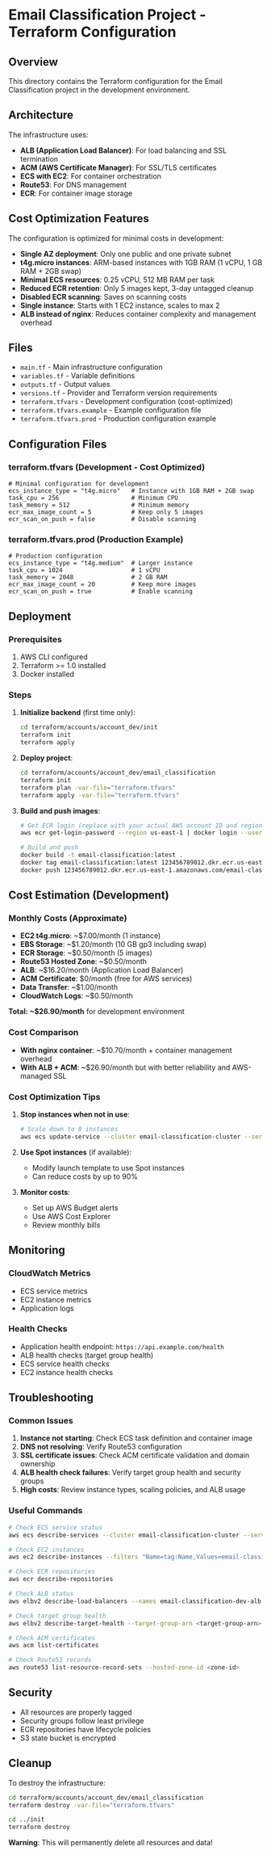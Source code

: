 # Email Classification Project - Terraform Configuration

## Overview

This directory contains the Terraform configuration for the Email Classification project in the development environment.

## Architecture

The infrastructure uses:
- **ALB (Application Load Balancer)**: For load balancing and SSL termination
- **ACM (AWS Certificate Manager)**: For SSL/TLS certificates
- **ECS with EC2**: For container orchestration
- **Route53**: For DNS management
- **ECR**: For container image storage

## Cost Optimization Features

The configuration is optimized for minimal costs in development:

- **Single AZ deployment**: Only one public and one private subnet
- **t4g.micro instances**: ARM-based instances with 1GB RAM (1 vCPU, 1 GB RAM + 2GB swap)
- **Minimal ECS resources**: 0.25 vCPU, 512 MB RAM per task
- **Reduced ECR retention**: Only 5 images kept, 3-day untagged cleanup
- **Disabled ECR scanning**: Saves on scanning costs
- **Single instance**: Starts with 1 EC2 instance, scales to max 2
- **ALB instead of nginx**: Reduces container complexity and management overhead

## Files

- `main.tf` - Main infrastructure configuration
- `variables.tf` - Variable definitions
- `outputs.tf` - Output values
- `versions.tf` - Provider and Terraform version requirements
- `terraform.tfvars` - Development configuration (cost-optimized)
- `terraform.tfvars.example` - Example configuration file
- `terraform.tfvars.prod` - Production configuration example

## Configuration Files

### terraform.tfvars (Development - Cost Optimized)

```hcl
# Minimal configuration for development
ecs_instance_type = "t4g.micro"   # Instance with 1GB RAM + 2GB swap
task_cpu = 256                    # Minimum CPU
task_memory = 512                 # Minimum memory
ecr_max_image_count = 5           # Keep only 5 images
ecr_scan_on_push = false          # Disable scanning
```

### terraform.tfvars.prod (Production Example)

```hcl
# Production configuration
ecs_instance_type = "t4g.medium"  # Larger instance
task_cpu = 1024                   # 1 vCPU
task_memory = 2048                # 2 GB RAM
ecr_max_image_count = 20          # Keep more images
ecr_scan_on_push = true           # Enable scanning
```

## Deployment

### Prerequisites

1. AWS CLI configured
2. Terraform >= 1.0 installed
3. Docker installed

### Steps

1. **Initialize backend** (first time only):
   ```bash
   cd terraform/accounts/account_dev/init
   terraform init
   terraform apply
   ```

2. **Deploy project**:
   ```bash
   cd terraform/accounts/account_dev/email_classification
   terraform init
   terraform plan -var-file="terraform.tfvars"
   terraform apply -var-file="terraform.tfvars"
   ```

3. **Build and push images**:
   ```bash
   # Get ECR login (replace with your actual AWS account ID and region)
   aws ecr get-login-password --region us-east-1 | docker login --username AWS --password-stdin 123456789012.dkr.ecr.us-east-1.amazonaws.com
   
   # Build and push
   docker build -t email-classification:latest .
   docker tag email-classification:latest 123456789012.dkr.ecr.us-east-1.amazonaws.com/email-classification:latest
   docker push 123456789012.dkr.ecr.us-east-1.amazonaws.com/email-classification:latest
   ```

## Cost Estimation (Development)

### Monthly Costs (Approximate)

- **EC2 t4g.micro**: ~$7.00/month (1 instance)
- **EBS Storage**: ~$1.20/month (10 GB gp3 including swap)
- **ECR Storage**: ~$0.50/month (5 images)
- **Route53 Hosted Zone**: ~$0.50/month
- **ALB**: ~$16.20/month (Application Load Balancer)
- **ACM Certificate**: $0/month (free for AWS services)
- **Data Transfer**: ~$1.00/month
- **CloudWatch Logs**: ~$0.50/month

**Total: ~$26.90/month** for development environment

### Cost Comparison

- **With nginx container**: ~$10.70/month + container management overhead
- **With ALB + ACM**: ~$26.90/month but with better reliability and AWS-managed SSL

### Cost Optimization Tips

1. **Stop instances when not in use**:
   ```bash
   # Scale down to 0 instances
   aws ecs update-service --cluster email-classification-cluster --service email-classification-service --desired-count 0
   ```

2. **Use Spot instances** (if available):
   - Modify launch template to use Spot instances
   - Can reduce costs by up to 90%

3. **Monitor costs**:
   - Set up AWS Budget alerts
   - Use AWS Cost Explorer
   - Review monthly bills

## Monitoring

### CloudWatch Metrics

- ECS service metrics
- EC2 instance metrics
- Application logs

### Health Checks

- Application health endpoint: `https://api.example.com/health`
- ALB health checks (target group health)
- ECS service health checks
- EC2 instance health checks

## Troubleshooting

### Common Issues

1. **Instance not starting**: Check ECS task definition and container image
2. **DNS not resolving**: Verify Route53 configuration
3. **SSL certificate issues**: Check ACM certificate validation and domain ownership
4. **ALB health check failures**: Verify target group health and security groups
5. **High costs**: Review instance types, scaling policies, and ALB usage

### Useful Commands

```bash
# Check ECS service status
aws ecs describe-services --cluster email-classification-cluster --services email-classification-service

# Check EC2 instances
aws ec2 describe-instances --filters "Name=tag:Name,Values=email-classification-ecs-instance"

# Check ECR repositories
aws ecr describe-repositories

# Check ALB status
aws elbv2 describe-load-balancers --names email-classification-dev-alb

# Check target group health
aws elbv2 describe-target-health --target-group-arn <target-group-arn>

# Check ACM certificates
aws acm list-certificates

# Check Route53 records
aws route53 list-resource-record-sets --hosted-zone-id <zone-id>
```

## Security

- All resources are properly tagged
- Security groups follow least privilege
- ECR repositories have lifecycle policies
- S3 state bucket is encrypted

## Cleanup

To destroy the infrastructure:

```bash
cd terraform/accounts/account_dev/email_classification
terraform destroy -var-file="terraform.tfvars"

cd ../init
terraform destroy
```

**Warning**: This will permanently delete all resources and data!
